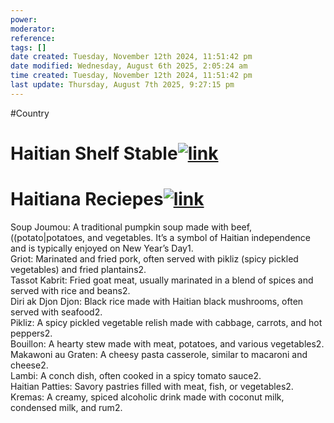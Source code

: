 ```yaml
---
power: 
moderator:
reference:
tags: []
date created: Tuesday, November 12th 2024, 11:51:42 pm
date modified: Wednesday, August 6th 2025, 2:05:24 am
time created: Tuesday, November 12th 2024, 11:51:42 pm
last update: Thursday, August 7th 2025, 9:27:15 pm
---
```

#Country 
# Haitian Shelf Stable[![link](https://localhost/tiki-26.2/img/icons/link.png)](https://localhost/tiki-26.2/tiki-index.php?page=Haiti#Haitian_Shelf_Stable)

# Haitiana Reciepes[![link](https://localhost/tiki-26.2/img/icons/link.png)](https://localhost/tiki-26.2/tiki-index.php?page=Haiti#Haitiana_Reciepes)

Soup Joumou: A traditional pumpkin soup made with beef, ((potato|potatoes, and vegetables. It’s a symbol of Haitian independence and is typically enjoyed on New Year’s Day1.  
Griot: Marinated and fried pork, often served with pikliz (spicy pickled vegetables) and fried plantains2.  
Tassot Kabrit: Fried goat meat, usually marinated in a blend of spices and served with rice and beans2.  
Diri ak Djon Djon: Black rice made with Haitian black mushrooms, often served with seafood2.  
Pikliz: A spicy pickled vegetable relish made with cabbage, carrots, and hot peppers2.  
Bouillon: A hearty stew made with meat, potatoes, and various vegetables2.  
Makawoni au Graten: A cheesy pasta casserole, similar to macaroni and cheese2.  
Lambi: A conch dish, often cooked in a spicy tomato sauce2.  
Haitian Patties: Savory pastries filled with meat, fish, or vegetables2.  
Kremas: A creamy, spiced alcoholic drink made with coconut milk, condensed milk, and rum2.